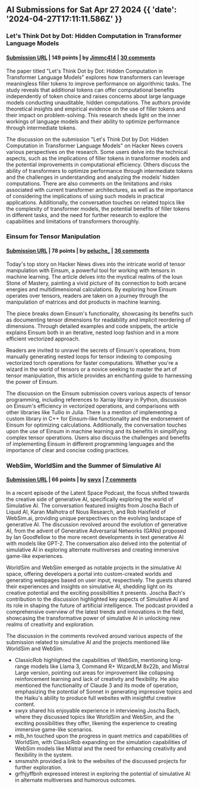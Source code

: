 ## AI Submissions for Sat Apr 27 2024 {{ 'date': '2024-04-27T17:11:11.586Z' }}

### Let's Think Dot by Dot: Hidden Computation in Transformer Language Models

#### [Submission URL](https://arxiv.org/abs/2404.15758) | 149 points | by [Jimmc414](https://news.ycombinator.com/user?id=Jimmc414) | [30 comments](https://news.ycombinator.com/item?id=40182695)

The paper titled "Let's Think Dot by Dot: Hidden Computation in Transformer Language Models" explores how transformers can leverage meaningless filler tokens to improve performance on algorithmic tasks. The study reveals that additional tokens can offer computational benefits independently of token choice and raises concerns about large language models conducting unauditable, hidden computations. The authors provide theoretical insights and empirical evidence on the use of filler tokens and their impact on problem-solving. This research sheds light on the inner workings of language models and their ability to optimize performance through intermediate tokens.

The discussion on the submission "Let's Think Dot by Dot: Hidden Computation in Transformer Language Models" on Hacker News covers various perspectives on the research. Some users delve into the technical aspects, such as the implications of filler tokens in transformer models and the potential improvements in computational efficiency. Others discuss the ability of transformers to optimize performance through intermediate tokens and the challenges in understanding and analyzing the models' hidden computations. There are also comments on the limitations and risks associated with current transformer architectures, as well as the importance of considering the implications of using such models in practical applications. Additionally, the conversation touches on related topics like the complexity of transformer models, the potential benefits of filler tokens in different tasks, and the need for further research to explore the capabilities and limitations of transformers thoroughly.

### Einsum for Tensor Manipulation

#### [Submission URL](https://swe-to-mle.pages.dev/posts/einsum-for-tensor-manipulation/) | 78 points | by [peluche_](https://news.ycombinator.com/user?id=peluche_) | [36 comments](https://news.ycombinator.com/item?id=40181612)

Today's top story on Hacker News dives into the intricate world of tensor manipulation with Einsum, a powerful tool for working with tensors in machine learning. The article delves into the mystical realms of the Ioun Stone of Mastery, painting a vivid picture of its connection to both arcane energies and multidimensional calculations. By exploring how Einsum operates over tensors, readers are taken on a journey through the manipulation of matrices and dot products in machine learning.

The piece breaks down Einsum's functionality, showcasing its benefits such as documenting tensor dimensions for readability and implicit reordering of dimensions. Through detailed examples and code snippets, the article explains Einsum both in an iterative, nested loop fashion and in a more efficient vectorized approach.

Readers are invited to unravel the secrets of Einsum's operations, from manually generating nested loops for tensor indexing to composing vectorized torch operations for faster computations. Whether you're a wizard in the world of tensors or a novice seeking to master the art of tensor manipulation, this article provides an enchanting guide to harnessing the power of Einsum.

The discussion on the Einsum submission covers various aspects of tensor programming, including references to Xarray library in Python, discussion on Einsum's efficiency in vectorized operations, and comparisons with other libraries like Tullio in Julia. There is a mention of implementing a custom library in C++ for Einsum-like functionality and the endorsement of Einsum for optimizing calculations. Additionally, the conversation touches upon the use of Einsum in machine learning and its benefits in simplifying complex tensor operations. Users also discuss the challenges and benefits of implementing Einsum in different programming languages and the importance of clear and concise coding practices.

### WebSim, WorldSim and the Summer of Simulative AI

#### [Submission URL](https://www.latent.space/p/sim-ai) | 66 points | by [swyx](https://news.ycombinator.com/user?id=swyx) | [7 comments](https://news.ycombinator.com/item?id=40179340)

In a recent episode of the Latent Space Podcast, the focus shifted towards the creative side of generative AI, specifically exploring the world of Simulative AI. The conversation featured insights from Joscha Bach of Liquid AI, Karan Malhotra of Nous Research, and Rob Haisfield of WebSim.ai, providing unique perspectives on the evolving landscape of generative AI. The discussion revolved around the evolution of generative AI, from the advent of Generative Adversarial Networks (GANs) proposed by Ian Goodfellow to the more recent developments in text generative AI with models like GPT-2. The conversation also delved into the potential of simulative AI in exploring alternate multiverses and creating immersive game-like experiences.

WorldSim and WebSim emerged as notable projects in the simulative AI space, offering developers a portal into custom-created worlds and generating webpages based on user input, respectively. The guests shared their experiences and insights on simulative AI, shedding light on its creative potential and the exciting possibilities it presents. Joscha Bach's contribution to the discussion highlighted key aspects of Simulative AI and its role in shaping the future of artificial intelligence. The podcast provided a comprehensive overview of the latest trends and innovations in the field, showcasing the transformative power of simulative AI in unlocking new realms of creativity and exploration.

The discussion in the comments revolved around various aspects of the submission related to simulative AI and the projects mentioned like WorldSim and WebSim. 

- ClassicRob highlighted the capabilities of WebSim, mentioning long-range models like Llama 3, Command R+ WizardLM 8x22b, and Mistral Large version, pointing out areas for improvement like collapsing reinforcement learning and lack of creativity and flexibility. He also mentioned the functionality of Claude 3 and its mode of operation, emphasizing the potential of Sonnet in generating impressive topics and the Haiku's ability to produce full websites with insightful creative content.
- swyx shared his enjoyable experience in interviewing Joscha Bach, where they discussed topics like WorldSim and WebSim, and the exciting possibilities they offer, likening the experience to creating immersive game-like scenarios. 
- mlb_hn touched upon the progress in quant metrics and capabilities of WorldSim, with ClassicRob expanding on the simulation capabilities of WebSim models like Mistral and the need for enhancing creativity and flexibility in the system.
- smsmshh provided a link to the websites of the discussed projects for further exploration.
- grfhjyffbnh expressed interest in exploring the potential of simulative AI in alternate multiverses and humorous outcomes.

